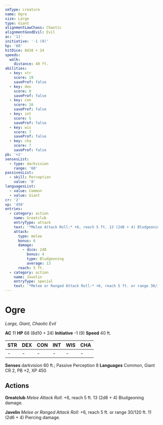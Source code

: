 ```yaml
---
smType: creature
name: Ogre
size: Large
type: Giant
alignmentLawChaos: Chaotic
alignmentGoodEvil: Evil
ac: '11'
initiative: '-1 (9)'
hp: '68'
hitDice: 8d10 + 24
speeds:
  walk:
    distance: 40 ft.
abilities:
  - key: str
    score: 19
    saveProf: false
  - key: dex
    score: 8
    saveProf: false
  - key: con
    score: 16
    saveProf: false
  - key: int
    score: 5
    saveProf: false
  - key: wis
    score: 7
    saveProf: false
  - key: cha
    score: 7
    saveProf: false
pb: '+2'
sensesList:
  - type: darkvision
    range: '60'
passivesList:
  - skill: Perception
    value: '8'
languagesList:
  - value: Common
  - value: Giant
cr: '2'
xp: '450'
entries:
  - category: action
    name: Greatclub
    entryType: attack
    text: '*Melee Attack Roll:* +6, reach 5 ft. 13 (2d8 + 4) Bludgeoning damage.'
    attack:
      type: melee
      bonus: 6
      damage:
        - dice: 2d8
          bonus: 4
          type: Bludgeoning
          average: 13
      reach: 5 ft.
  - category: action
    name: Javelin
    entryType: special
    text: '*Melee or Ranged Attack Roll:* +6, reach 5 ft. or range 30/120 ft. 11 (2d6 + 4) Piercing damage.'
---
```


# Ogre
*Large, Giant, Chaotic Evil*

**AC** 11
**HP** 68 (8d10 + 24)
**Initiative** -1 (9)
**Speed** 40 ft.

| STR | DEX | CON | INT | WIS | CHA |
| --- | --- | --- | --- | --- | --- |
| - | - | - | - | - | - |

**Senses** darkvision 60 ft.; Passive Perception 8
**Languages** Common, Giant
CR 2, PB +2, XP 450

## Actions

**Greatclub**
*Melee Attack Roll:* +6, reach 5 ft. 13 (2d8 + 4) Bludgeoning damage.

**Javelin**
*Melee or Ranged Attack Roll:* +6, reach 5 ft. or range 30/120 ft. 11 (2d6 + 4) Piercing damage.
